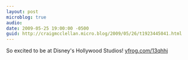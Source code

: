 ```yaml
---
layout: post
microblog: true
audio: 
date: 2009-05-25 19:00:00 -0500
guid: http://craigmcclellan.micro.blog/2009/05/26/t1923445041.html
---
```

So excited to be at Disney's Hollywood Studios! [yfrog.com/13qhhj](http://yfrog.com/13qhhj)
